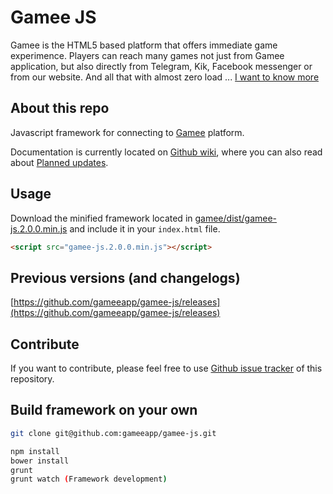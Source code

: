 # Gamee JS

Gamee is the HTML5 based platform that offers immediate game experimence. Players can reach many games not just from Gamee application, but also directly from Telegram, Kik, Facebook messenger or from our website. And all that with almost zero load ... [I want to know more](https://github.com/gameeapp/gamee-js/wiki)

## About this repo

Javascript framework for connecting to [Gamee](http://www.gameeapp.com/) platform.

Documentation is currently located on [Github wiki](https://github.com/gameeapp/gamee-js/wiki), where you can also read about [Planned updates](https://github.com/gameeapp/gamee-js/wiki/Planned-updates).

## Usage

Download the minified framework located in [gamee/dist/gamee-js.2.0.0.min.js](https://github.com/gameeapp/gamee-js/blob/master/gamee/dist/gamee-js.2.0.0.min.js) and include it in your ```index.html``` file. 

```html
<script src="gamee-js.2.0.0.min.js"></script>
```

## Previous versions (and changelogs)

[https://github.com/gameeapp/gamee-js/releases](https://github.com/gameeapp/gamee-js/releases)

## Contribute

If you want to contribute, please feel free to use [Github issue tracker](https://github.com/gameeapp/gamee-js/issues) of this repository. 

## Build framework on your own

```bash
git clone git@github.com:gameeapp/gamee-js.git
```

```bash
npm install
bower install
grunt
grunt watch (Framework development) 
```
